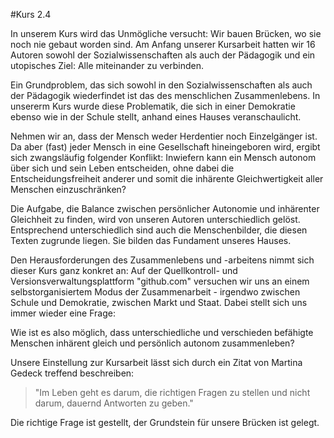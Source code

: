 #Kurs 2.4

In unserem Kurs wird das Unmögliche versucht:
Wir bauen Brücken, wo sie noch nie gebaut worden sind.
Am Anfang unserer Kursarbeit hatten wir 16 Autoren sowohl der Sozialwissenschaften als auch der Pädagogik und ein utopisches Ziel: Alle miteinander zu verbinden.

Ein Grundproblem, das sich sowohl in den Sozialwissenschaften als auch der Pädagogik wiederfindet ist das des menschlichen Zusammenlebens.
In unsererm Kurs wurde diese Problematik, die sich in einer Demokratie ebenso wie in der Schule stellt, anhand eines Hauses veranschaulicht.

Nehmen wir an, dass der Mensch weder Herdentier noch Einzelgänger ist.
Da aber (fast) jeder Mensch in eine Gesellschaft hineingeboren wird, ergibt sich zwangsläufig folgender Konflikt:
Inwiefern kann ein Mensch autonom über sich und sein Leben entscheiden, ohne dabei die Entscheidungsfreiheit anderer und somit die inhärente Gleichwertigkeit aller Menschen einzuschränken?

Die Aufgabe, die Balance zwischen persönlicher Autonomie und inhärenter Gleichheit zu finden, wird von unseren Autoren unterschiedlich gelöst.
Entsprechend unterschiedlich sind auch die Menschenbilder, die diesen Texten zugrunde liegen.
Sie bilden das Fundament unseres Hauses.

Den Herausforderungen des Zusammenlebens und -arbeitens nimmt sich dieser Kurs ganz konkret an:
Auf der Quellkontroll- und Versionsverwaltungsplattform "github.com" versuchen wir uns an einem selbstorganisiertem Modus der Zusammenarbeit - irgendwo zwischen Schule und Demokratie, zwischen Markt und Staat.
Dabei stellt sich uns immer wieder eine Frage:

Wie ist es also möglich, dass unterschiedliche und verschieden befähigte Menschen inhärent gleich und persönlich autonom zusammenleben?

Unsere Einstellung zur Kursarbeit lässt sich durch ein Zitat von Martina Gedeck treffend beschreiben:

>"Im Leben geht es darum, die richtigen Fragen zu stellen und nicht darum, dauernd Antworten zu geben."
<!-- FIXME: VK Beleg? -->

Die richtige Frage ist gestellt, der Grundstein für unsere Brücken ist gelegt.
